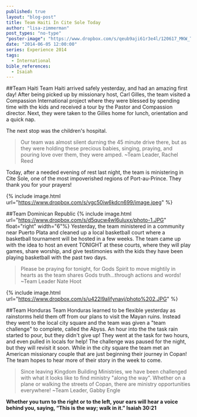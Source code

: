 ```yaml
---
published: true
layout: "blog-post"
title: Team Haiti In Cite Sole Today
author: "lisa-zimmerman"
post_types: "no-type"
"poster-image": "https://www.dropbox.com/s/qeub9aji61r3e4l/120617_MKW_THE_EXPERIENCE_2276.jpg"
date: "2014-06-05 12:00:00"
series: Experience 2014
tags: 
  - International
bible_references: 
  - Isaiah
---
```


##Team Haiti
Team Haiti arrived safely yesterday, and had an amazing first day!  After being picked up by missionary host, Carl Gilles, the team visited a Compassion International project where they were blessed by spending time with the kids and received a tour by the Pastor and Compassion director.  Next, they were taken to the Gilles home for lunch, orientation and a quick nap. 

The next stop was the children's hospital. 
>Our team was almost silent durning the 45 minute drive there, but as they were holding these precious babies, singing, praying, and pouring love over them, they were amped. ~Team Leader, Rachel Reed

Today, after a needed evening of rest last night, the team is ministering in Cite Sole, one of the most impoverished regions of Port-au-Prince.  They thank you for your prayers!

{% include image.html url="https://www.dropbox.com/s/vgc50iw6kdcn699/image.jpeg" %}


##Team Dominican Republic
{% include image.html url="https://www.dropbox.com/s/d5qucw4wl6uluxx/photo-1.JPG" float="right" width="6"%}
Yesterday, the team ministered in a community near Puerto Plata and cleaned up a local basketball court where a basketball tournament will be hosted in a few weeks. The team came up with the idea to host an event TONIGHT at these courts, where they will play games, share worship, and give testimonies with the kids they have been playing basketball with the past two days.
>Please be praying for tonight, for Gods Spirit to move mightily in hearts as the team shares Gods truth...through actions and words! ~Team Leader Nate Hoot

{% include image.html url="https://www.dropbox.com/s/u422l9alifynavj/photo%202.JPG" %}


##Team Honduras
Team Honduras learned to be flexible yesterday as rainstorms held them off from our plans to visit the Mayan ruins. Instead they went to the local city square and the team was given a "team challenge" to complete, called the Abyss.  An hour into the the task rain started to pour, but they didn't give up! They went at the task for two hours, and even pulled in locals for help! The challenge was paused for the night, but they will revisit it soon.  While in the city square the team met an American missionary couple that are just beginning their journey in Copan! The team hopes to hear more of their story in the week to come.

>Since leaving Kingdom Building Ministries, we have been challenged with what it looks like to find ministry "along the way". Whether on a plane or walking the streets of Copan, there are ministry opportunities everywhere! ~Team Leader, Gabby Engle

**Whether you turn to the right or to the left, your ears will hear a voice behind you, saying, “This is the way; walk in it.”  Isaiah 30:21**
